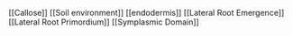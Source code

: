 [[Callose]]
[[Soil environment]]
[[endodermis]]
[[Lateral Root Emergence]]
[[Lateral Root Primordium]]
[[Symplasmic Domain]]
